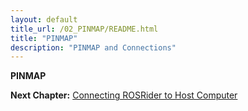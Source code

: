 ```yaml
---
layout: default
title_url: /02_PINMAP/README.html
title: "PINMAP"
description: "PINMAP and Connections"
---
```


**PINMAP**


__Next Chapter:__ [Connecting ROSRider to Host Computer](../03_CONNECT/README.md)